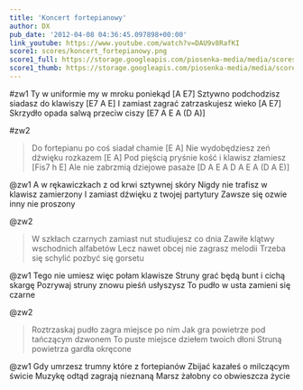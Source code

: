 ```yaml
---
title: 'Koncert fortepianowy'
author: DX
pub_date: '2012-04-08 04:36:45.097898+00:00'
link_youtube: https://www.youtube.com/watch?v=DAU9v8RafKI
score1: scores/koncert_fortepianowy.png
score1_full: https://storage.googleapis.com/piosenka-media/media/scores/koncert_fortepianowy.png
score1_thumb: https://storage.googleapis.com/piosenka-media/media/scores/koncert_fortepianowy.png.180x0_q85_upscale.jpg
---
```


#zw1
Ty w uniformie my w mroku poniekąd [A E7]
Sztywno podchodzisz siadasz do klawiszy [E7 A E]
I zamiast zagrać zatrzaskujesz wieko [A E7]
Skrzydło opada salwą przeciw ciszy [E7 A E A (D A)]

#zw2
>Do fortepianu po coś siadał chamie [E A]
>Nie wydobędziesz zeń dźwięku rozkazem [E A]
>Pod pięścią pryśnie kość i klawisz złamiesz [Fis7 h E]
>Ale nie zabrzmią dziejowe pasaże [D A E A D A E A (D A E)]

@zw1
A w rękawiczkach z od krwi sztywnej skóry
Nigdy nie trafisz w klawisz zamierzony
I zamiast dźwięku z twojej partytury
Zawsze się ozwie inny nie proszony

@zw2
>W szkłach czarnych zamiast nut studiujesz co dnia
>Zawiłe klątwy wschodnich alfabetów
>Lecz nawet obcej nie zagrasz melodii
>Trzeba się schylić pozbyć się gorsetu

@zw1
Tego nie umiesz więc połam klawisze
Struny grać będą bunt i cichą skargę
Pozrywaj struny znowu pieśń usłyszysz
To pudło w usta zamieni się czarne

@zw2
>Roztrzaskaj pudło zagra miejsce po nim
>Jak gra powietrze pod tańczącym dzwonem
>To puste miejsce dziełem twoich dłoni
>Struną powietrza gardła okręcone

@zw1
Gdy umrzesz trumny które z fortepianów
Zbijać kazałeś o milczącym świcie
Muzykę odtąd zagrają nieznaną
Marsz żałobny co obwieszcza życie